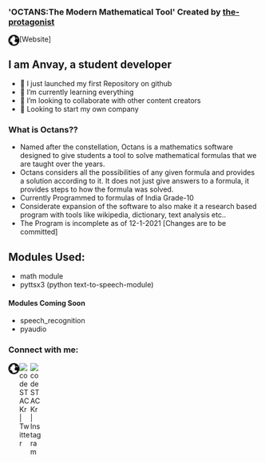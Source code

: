 ### 'OCTANS:The Modern Mathematical Tool' Created by [the-protagonist][website]

[Website][<img align="left" alt="codeSTACKr.com" width="22px" src="https://raw.githubusercontent.com/iconic/open-iconic/master/svg/globe.svg" />](https://github.com/the-protagonist-view)

## I am Anvay, a student developer

- 🔭 I just launched my first Repository on github
- 🌱 I’m currently learning everything 
- 👯 I’m looking to collaborate with other content creators
- 🥅 Looking to start my own company 

### What is Octans??
- Named after the constellation, Octans is a mathematics software designed to give students a tool to solve mathematical formulas that we are taught over the years.
- Octans considers all the possibilities of any given formula and provides a solution according to it. It does not just give answers to a formula, it provides steps to how the formula was solved.
- Currently Programmed to formulas of India Grade-10
- Considerate expansion of the software to also make it a research based program with tools like wikipedia, dictionary, text analysis etc..
- The Program is incomplete as of 12-1-2021 [Changes are to be committed]

## Modules Used:
- math module
- pyttsx3 (python text-to-speech-module)
#### Modules Coming Soon
- speech_recognition
- pyaudio

### Connect with me:

[<img align="left" alt="codeSTACKr.com" width="22px" src="https://raw.githubusercontent.com/iconic/open-iconic/master/svg/globe.svg" />][website]
[<img align="left" alt="codeSTACKr | Twitter" width="22px" src="https://cdn.jsdelivr.net/npm/simple-icons@v3/icons/twitter.svg" />][twitter]
[<img align="left" alt="codeSTACKr | Instagram" width="22px" src="https://cdn.jsdelivr.net/npm/simple-icons@v3/icons/instagram.svg" />][instagram]


<br />

</details>

[website]: https://github.com/the-protagonist-view
[twitter]: https://twitter.com/anvay_arora
[instagram]: https://www.instagram.com/anvay.arora05/
